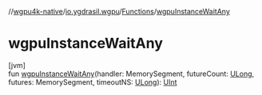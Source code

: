 //[wgpu4k-native](../../../index.md)/[io.ygdrasil.wgpu](../index.md)/[Functions](index.md)/[wgpuInstanceWaitAny](wgpu-instance-wait-any.md)

# wgpuInstanceWaitAny

[jvm]\
fun [wgpuInstanceWaitAny](wgpu-instance-wait-any.md)(handler: MemorySegment, futureCount: [ULong](https://kotlinlang.org/api/core/kotlin-stdlib/kotlin/-u-long/index.html), futures: MemorySegment, timeoutNS: [ULong](https://kotlinlang.org/api/core/kotlin-stdlib/kotlin/-u-long/index.html)): [UInt](https://kotlinlang.org/api/core/kotlin-stdlib/kotlin/-u-int/index.html)